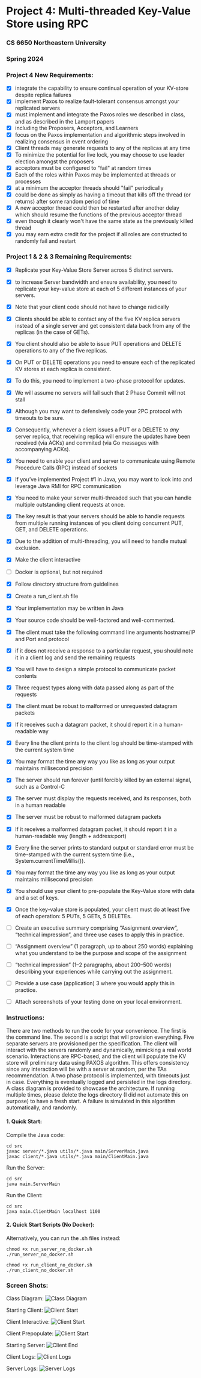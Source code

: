 # Project 4: Multi-threaded Key-Value Store using RPC
### CS 6650 Northeastern University
### Spring 2024

### Project 4 New Requirements:
- [X] integrate the capability to ensure continual operation of your KV-store despite replica failures
- [X] implement Paxos to realize fault-tolerant consensus amongst your replicated servers
- [X] must implement and integrate the Paxos roles we described in class, and as described in the Lamport papers
- [X] including the Proposers, Acceptors, and Learners
- [X] focus on the Paxos implementation and algorithmic steps involved in realizing consensus in event ordering
- [X] Client threads may generate requests to any of the replicas at any time
- [X] To minimize the potential for live lock, you may choose to use leader election amongst the proposers
- [X] acceptors must be configured to "fail" at random times
- [X] Each of the roles within Paxos may be implemented at threads or processes
- [X] at a minimum the acceptor threads should "fail" periodically
- [X] could be done as simply as having a timeout that kills off the thread (or returns) after some random period of time
- [X] A new acceptor thread could then be restarted after another delay which should resume the functions of the previous acceptor thread
- [X] even though it clearly won't have the same state as the previously killed thread
- [X] you may earn extra credit for the project if all roles are constructed to randomly fail and restart

### Project 1 & 2 & 3 Remaining Requirements:
- [X] Replicate your Key-Value Store Server across 5 distinct servers.
- [X] to increase Server bandwidth and ensure availability, you need to replicate your key-value store at each of 5 different instances of your servers.
- [X] Note that your client code should not have to change radically
- [X] Clients should be able to contact any of the five KV replica servers instead of a single server and get consistent data back from any of the replicas (in the case of GETs).
- [X] You client should also be able to issue PUT operations and DELETE operations to any of the five replicas.
- [X] On PUT or DELETE operations you need to ensure each of the replicated KV stores at each replica is consistent.
- [X] To do this, you need to implement a two-phase protocol for updates.
- [X] We will assume no servers will fail such that 2 Phase Commit will not stall
- [X] Although you may want to defensively code your 2PC protocol with timeouts to be sure.
- [X] Consequently, whenever a client issues a PUT or a DELETE to *any* server replica, that receiving replica will ensure the updates have been received (via ACKs) and commited (via Go messages with accompanying ACKs).
- [x] You need to enable your client and server to communicate using Remote Procedure Calls (RPC) instead of sockets
- [x] If you’ve implemented Project #1 in Java, you may want to look into and leverage Java RMI for RPC communication
- [x] You need to make your server multi-threaded such that you can handle multiple outstanding client requests at once.
- [x] The key result is that your servers should be able to handle requests from multiple running instances of you client doing concurrent PUT, GET, and DELETE operations.
- [x] Due to the addition of multi-threading, you will need to handle mutual exclusion.
- [x] Make the client interactive
- [ ] Docker is optional, but not required
- [x] Follow directory structure from guidelines
- [x] Create a run_client.sh file
- [x] Your implementation may be written in Java
- [x] Your source code should be well-factored and well-commented.
- [x] The client must take the following command line arguments hostname/IP and Port and protocol
- [x] if it does not receive a response to a particular request, you should note it in a client log and send the remaining requests
- [x] You will have to design a simple protocol to communicate packet contents
- [x] Three request types along with data passed along as part of the requests
- [x] The client must be robust to malformed or unrequested datagram packets
- [x] If it receives such a datagram packet, it should report it in a human-readable way
- [x] Every line the client prints to the client log should be time-stamped with the current system time
- [x] You may format the time any way you like as long as your output maintains millisecond precision
- [x] The server should run forever (until forcibly killed by an external signal, such as a Control-C
- [x] The server must display the requests received, and its responses, both in a human readable
- [x] The server must be robust to malformed datagram packets
- [x] If it receives a malformed datagram packet, it should report it in a human-readable way (length + address:port)
- [x] Every line the server prints to standard output or standard error must be time-stamped with the current system time (i.e., System.currentTimeMillis()).
- [x] You may format the time any way you like as long as your output maintains millisecond precision
- [x] You should use your client to pre-populate the Key-Value store with data and a set of keys.
- [x] Once the key-value store is populated, your client must do at least five of each operation: 5 PUTs, 5 GETs, 5 DELETEs.
- [ ] Create an executive summary comprising “Assignment overview”, “technical impression”, and three use cases to apply this in practice.
- [ ] “Assignment overview” (1 paragraph, up to about 250 words) explaining what you understand to be the purpose and scope of the assignment
- [ ] “technical impression” (1–2 paragraphs, about 200–500 words) describing your experiences while carrying out the assignment.
- [ ] Provide a use case (application) 3 where you would apply this in practice.
- [ ] Attach screenshots of your testing done on your local environment.


### Instructions:

There are two methods to run the code for your convenience. The first is the command line. The second is a script that will provision everything. Five separate servers are provisioned per the specification. The client will interact with the servers randomly and dynamically, mimicking a real world scenario. Interactions are RPC-based, and the client will populate the KV store will preliminary data using PAXOS algorithm. This offers consistency since any interaction will be with a server at random, per the TAs recommendation. A two phase protocol is implemented, with timeouts just in case. Everything is eventually logged and persisted in the logs directory. A class diagram is provided to showcase the architecture. If running multiple times, please delete the logs directory (I did not automate this on purpose) to have a fresh start. A failure is simulated in this algorithm automatically, and randomly.

#### 1. Quick Start:

Compile the Java code:

    cd src
    javac server/*.java utils/*.java main/ServerMain.java
    javac client/*.java utils/*.java main/ClientMain.java

Run the Server:

    cd src
    java main.ServerMain

Run the Client:

    cd src
    java main.ClientMain localhost 1100

#### 2. Quick Start Scripts (No Docker):

Alternatively, you can run the .sh files instead:

    chmod +x run_server_no_docker.sh
    ./run_server_no_docker.sh

    chmod +x run_client_no_docker.sh
    ./run_client_no_docker.sh

### Screen Shots:

Class Diagram:
![Class Diagram](artifacts/class_diagram.png "Class Diagram")

Starting Client:
![Client Start](artifacts/client_start.png "Client Start")

Client Interactive:
![Client Start](artifacts/client_interactive.png "Client Interactive")

Client Prepopulate:
![Client Start](artifacts/client_prepopulating.png "Client Pre-Populating")

Starting Server:
![Client End](artifacts/server_start.png "Server Start")

Client Logs:
![Client Logs](artifacts/client_log.png "Client Logs")

Server Logs:
![Server Logs](artifacts/server_log.png "Server Logs")

